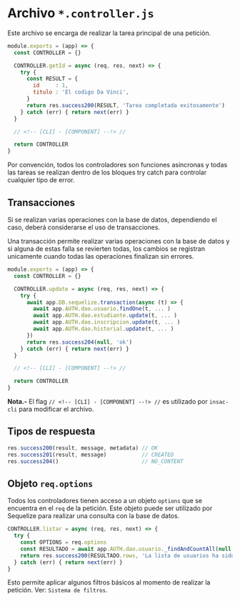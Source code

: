 # Archivo  `*.controller.js`

Este archivo se encarga de realizar la tarea principal de una petición.

```js
module.exports = (app) => {
  const CONTROLLER = {}

  CONTROLLER.getId = async (req, res, next) => {
    try {
      const RESULT = {
        id     : 1,
        titulo : 'El codigo Da Vinci',
      }
      return res.success200(RESULT, 'Tarea completada exitosamente')
    } catch (err) { return next(err) }
  }

  // <!-- [CLI] - [COMPONENT] --!> //

  return CONTROLLER
}
```

Por convención, todos los controladores son funciones asíncronas y todas las tareas se realizan dentro de los bloques try catch para controlar cualquier tipo de error.

## Transacciones

Si se realizan varias operaciones con la base de datos, dependiendo el caso, deberá considerarse el uso de transacciones.

Una transacción permite realizar varias operaciones con la base de datos y si alguna de estas falla se revierten todas, los cambios se registran unicamente cuando todas las operaciones finalizan sin errores.

```js
module.exports = (app) => {
  const CONTROLLER = {}

  CONTROLLER.update = async (req, res, next) => {
    try {
      await app.DB.sequelize.transaction(async (t) => {
        await app.AUTH.dao.usuario.findOne(t, ... )
        await app.AUTH.dao.estudiante.update(t, ... )
        await app.AUTH.dao.inscripcion.update(t, ... )
        await app.AUTH.dao.historial.update(t, ... )
      })
      return res.success204(null, 'ok')
    } catch (err) { return next(err) }
  }

  // <!-- [CLI] - [COMPONENT] --!> //

  return CONTROLLER
}
```

**Nota.-** El flag `// <!-- [CLI] - [COMPONENT] --!> //` es utilizado por `insac-cli` para modificar el archivo.

## Tipos de respuesta

```js
res.success200(result, message, metadata) // OK
res.success201(result, message)           // CREATED
res.success204()                          // NO_CONTENT
```

## Objeto `req.options`

Todos los controladores tienen acceso a un objeto `options` que se encuentra en el `req` de la petición. Este objeto puede ser utilizado por Sequelize para realizar una consulta con la base de datos.

```js
CONTROLLER.listar = async (req, res, next) => {
  try {
    const OPTIONS = req.options
    const RESULTADO = await app.AUTH.dao.usuario._findAndCountAll(null, OPTIONS)
    return res.success200(RESULTADO.rows, 'La lista de usuarios ha sido obtenida con éxito.', util.metadata(req, RESULTADO))
  } catch (err) { return next(err) }
}
```

Esto permite aplicar algunos filtros básicos al momento de realizar la petición. Ver: `Sistema de filtros`.
